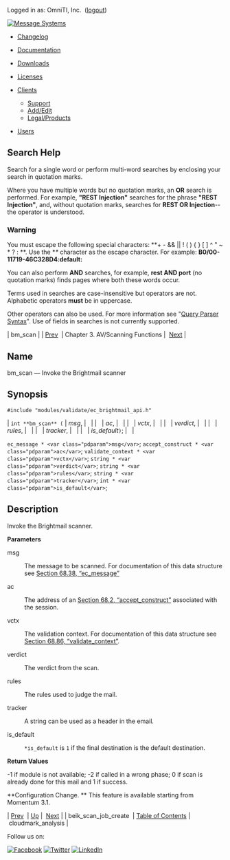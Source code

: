 Logged in as: OmniTI, Inc.  ([logout](https://support.messagesystems.com/logout.php))

[![Message Systems](https://support.messagesystems.com/images/ms-white205.png)](https://support.messagesystems.com/start.php) 

*   [Changelog](https://support.messagesystems.com/start.php?show=changelog)
*   [Documentation](https://support.messagesystems.com/docs/)
*   [Downloads](https://support.messagesystems.com/start.php)

*   [Licenses](https://support.messagesystems.com/license_summary.php)
*   <a href="">Clients</a>
    *   [Support](https://support.messagesystems.com/cs.php)
    *   [Add/Edit](https://support.messagesystems.com/edit_client.php)
    *   [Legal/Products](https://support.messagesystems.com/edit_products.php)
*   [Users](https://support.messagesystems.com/edit_customer.php)

## Search Help

Search for a single word or perform multi-word searches by enclosing your search in quotation marks.

Where you have multiple words but no quotation marks, an **OR** search is performed. For example, **"REST Injection"** searches for the phrase **"REST Injection"**, and, without quotation marks, searches for **REST OR Injection**--the operator is understood.

### Warning

You must escape the following special characters: **+ - && || ! ( ) { } [ ] ^ " ~ * ? : \**. Use the **\** character as the escape character. For example: **B0/00-11719-46C328D4\:default\:**

You can also perform **AND** searches, for example, **rest AND port** (no quotation marks) finds pages where both these words occur.

Terms used in searches are case-insensitive but operators are not. Alphabetic operators **must** be in uppercase.

Other operators can also be used. For more information see "[Query Parser Syntax](https://lucene.apache.org/core/old_versioned_docs/versions/3_0_0/queryparsersyntax.html)". Use of fields in searches is not currently supported.

| bm_scan |
| [Prev](apis.beik_scan_job_create.php)  | Chapter 3. AV/Scanning Functions |  [Next](apis.cloudmark_analysis.php) |

<a name="apis.bm_scan"></a>
## Name

bm_scan — Invoke the Brightmail scanner

## Synopsis

`#include "modules/validate/ec_brightmail_api.h"`

| `int **bm_scan** (` | <var class="pdparam">msg</var>, |   |
|   | <var class="pdparam">ac</var>, |   |
|   | <var class="pdparam">vctx</var>, |   |
|   | <var class="pdparam">verdict</var>, |   |
|   | <var class="pdparam">rules</var>, |   |
|   | <var class="pdparam">tracker</var>, |   |
|   | <var class="pdparam">is_default</var>`)`; |   |

`ec_message * <var class="pdparam">msg</var>`;
`accept_construct * <var class="pdparam">ac</var>`;
`validate_context * <var class="pdparam">vctx</var>`;
`string * <var class="pdparam">verdict</var>`;
`string * <var class="pdparam">rules</var>`;
`string * <var class="pdparam">tracker</var>`;
`int * <var class="pdparam">is_default</var>`;<a name="idp19511600"></a>
## Description

Invoke the Brightmail scanner.

**Parameters**

<dl class="variablelist">

<dt>msg</dt>

<dd>

The message to be scanned. For documentation of this data structure see [Section 68.38, “ec_message”](structs.ec_message.php "68.38. ec_message")

</dd>

<dt>ac</dt>

<dd>

The address of an [Section 68.2, “accept_construct”](structs.accept_construct.php "68.2. accept_construct") associated with the session.

</dd>

<dt>vctx</dt>

<dd>

The validation context. For documentation of this data structure see [Section 68.86, “validate_context”](structs.validate_context.php "68.86. validate_context").

</dd>

<dt>verdict</dt>

<dd>

The verdict from the scan.

</dd>

<dt>rules</dt>

<dd>

The rules used to judge the mail.

</dd>

<dt>tracker</dt>

<dd>

A string can be used as a header in the email.

</dd>

<dt>is_default</dt>

<dd>

`*is_default` is `1` if the final destination is the default destination.

</dd>

</dl>

**Return Values**

-1 if module is not available; -2 if called in a wrong phase; 0 if scan is already done for this mail and 1 if success.

**Configuration Change. ** This feature is available starting from Momentum 3.1.

| [Prev](apis.beik_scan_job_create.php)  | [Up](antivirus.php) |  [Next](apis.cloudmark_analysis.php) |
| beik_scan_job_create  | [Table of Contents](index.php) |  cloudmark_analysis |

Follow us on:

[![Facebook](https://support.messagesystems.com/images/icon-facebook.png)](http://www.facebook.com/messagesystems) [![Twitter](https://support.messagesystems.com/images/icon-twitter.png)](http://twitter.com/#!/MessageSystems) [![LinkedIn](https://support.messagesystems.com/images/icon-linkedin.png)](http://www.linkedin.com/company/message-systems)